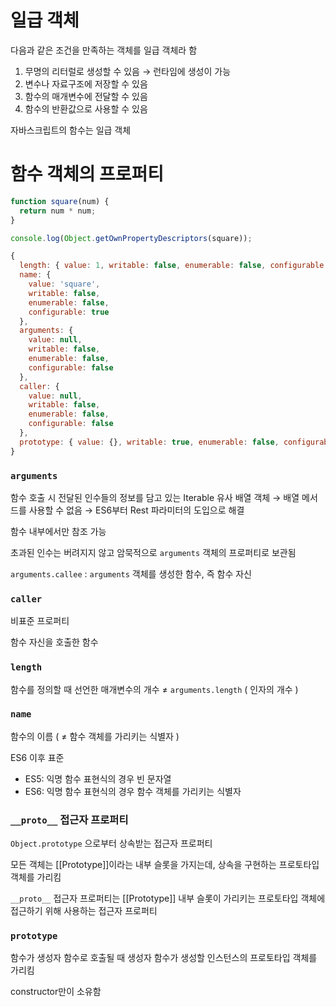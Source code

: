 # 일급 객체

다음과 같은 조건을 만족하는 객체를 일급 객체라 함

1. 무명의 리터럴로 생성할 수 있음 → 런타임에 생성이 가능
2. 변수나 자료구조에 저장할 수 있음
3. 함수의 매개변수에 전달할 수 있음
4. 함수의 반환값으로 사용할 수 있음

자바스크립트의 함수는 일급 객체

# 함수 객체의 프로퍼티

```jsx
function square(num) {
  return num * num;
}

console.log(Object.getOwnPropertyDescriptors(square));

```

```jsx
{
  length: { value: 1, writable: false, enumerable: false, configurable: true },
  name: {
    value: 'square',
    writable: false,
    enumerable: false,
    configurable: true
  },
  arguments: {
    value: null,
    writable: false,
    enumerable: false,
    configurable: false
  },
  caller: {
    value: null,
    writable: false,
    enumerable: false,
    configurable: false
  },
  prototype: { value: {}, writable: true, enumerable: false, configurable: false }
}
```

### `arguments`

함수 호출 시 전달된 인수들의 정보를 담고 있는 Iterable 유사 배열 객체 → 배열 메서드를 사용할 수 없음 → ES6부터 Rest 파라미터의 도입으로 해결

함수 내부에서만 참조 가능

초과된 인수는 버려지지 않고 암묵적으로 `arguments` 객체의 프로퍼티로 보관됨

`arguments.callee` : `arguments` 객체를 생성한 함수, 즉 함수 자신

### `caller`

비표준 프로퍼티

함수 자신을 호출한 함수

### `length`

함수를 정의할 때 선언한 매개변수의 개수 ≠ `arguments.length` ( 인자의 개수 )

### `name`

함수의 이름 ( ≠ 함수 객체를 가리키는 식별자 )

ES6 이후 표준

- ES5: 익명 함수 표현식의 경우 빈 문자열
- ES6: 익명 함수 표현식의 경우 함수 객체를 가리키는 식별자

### `__proto__` 접근자 프로퍼티

`Object.prototype` 으로부터 상속받는 접근자 프로퍼티

모든 객체는 [[Prototype]]이라는 내부 슬롯을 가지는데, 상속을 구현하는 프로토타입 객체를 가리킴

`__proto__` 접근자 프로퍼티는 [[Prototype]] 내부 슬롯이 가리키는 프로토타입 객체에 접근하기 위해 사용하는 접근자 프로퍼티

### `prototype`

함수가 생성자 함수로 호출될 때 생성자 함수가 생성할 인스턴스의 프로토타입 객체를 가리킴

constructor만이 소유함
